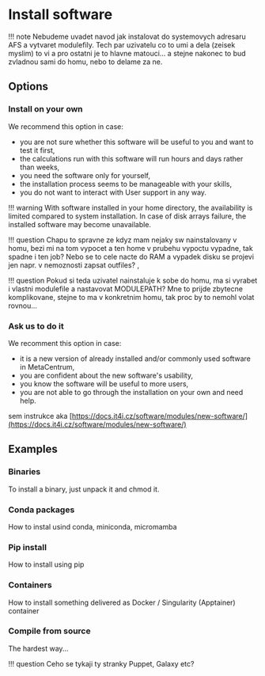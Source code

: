 # Install software

!!! note
    Nebudeme uvadet navod jak instalovat do systemovych adresaru AFS a vytvaret modulefily. Tech par uzivatelu co to umi a dela (zeisek myslim) to vi a pro ostatni je to hlavne matouci... a stejne nakonec to bud zvladnou sami do homu, nebo to delame za ne.

## Options

### Install on your own 

We recommend this option in case:

- you are not sure whether this software will be useful to you and want to test it first,
- the calculations run with this software will run hours and days rather than weeks,
- you need the software only for yourself,
- the installation process seems to be manageable with your skills,
- you do not want to interact with User support in any way.

!!! warning 
    With software installed in your home directory, the availability is limited compared to system installation. In case of disk arrays failure, the installed software may become unavailable.
  

!!! question
    Chapu to spravne ze kdyz mam nejaky sw nainstalovany v homu, bezi mi na tom vypocet a ten home v prubehu vypoctu vypadne, tak spadne i ten job? Nebo se to cele nacte do RAM a vypadek disku se projevi jen napr. v nemoznosti zapsat outfiles?
,

!!! question
    Pokud si teda uzivatel nainstaluje k sobe do homu, ma si vyrabet i vlastni modulefile a nastavovat MODULEPATH? Mne to prijde zbytecne komplikovane, stejne to ma v konkretnim homu, tak proc by to nemohl volat rovnou...

### Ask us to do it

We recomment this option in case:

- it is a new version of already installed and/or commonly used software in MetaCentrum,
- you are confident about the new software's usability,
- you know the software will be useful to more users,
- you are not able to go through the installation on your own and need help. 

sem instrukce aka [https://docs.it4i.cz/software/modules/new-software/](https://docs.it4i.cz/software/modules/new-software/)



## Examples

### Binaries

To install a binary, just unpack it and chmod it.

### Conda packages

How to instal usind conda, miniconda, micromamba

### Pip install

How to install using pip

### Containers

How to install something delivered as Docker / Singularity (Apptainer) container

### Compile from source

The hardest way...











!!! question
    Ceho se tykaji ty stranky Puppet, Galaxy etc?


